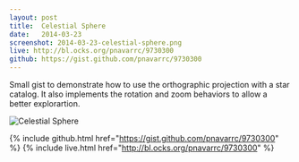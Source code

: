 ```yaml
---
layout: post
title:  Celestial Sphere
date:   2014-03-23
screenshot: 2014-03-23-celestial-sphere.png
live: http://bl.ocks.org/pnavarrc/9730300
github: https://gist.github.com/pnavarrc/9730300
---
```


Small gist to demonstrate how to use the orthographic projection with a star catalog. It also implements the rotation and zoom behaviors to allow a better explorartion.

<div class="screenshot">
<img src="{{site.screenshots}}/{{page.screenshot}}" alt="Celestial Sphere">
</div>

{% include github.html href="https://gist.github.com/pnavarrc/9730300" %}
{% include live.html href="http://bl.ocks.org/pnavarrc/9730300" %}